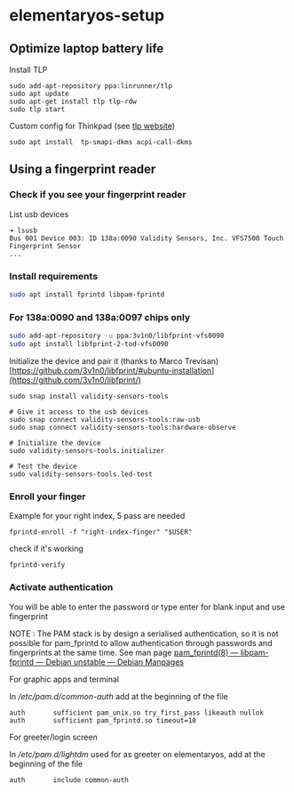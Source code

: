# elementaryos-setup

## Optimize laptop battery life

Install TLP

```
sudo add-apt-repository ppa:linrunner/tlp
sudo apt update
sudo apt-get install tlp tlp-rdw
sudo tlp start
```
Custom config for Thinkpad (see [tlp website](https://linrunner.de/tlp/installation/ubuntu.html#thinkpads-only))

```
sudo apt install  tp-smapi-dkms acpi-call-dkms
```

## Using a fingerprint reader

### Check if you  see your fingerprint reader

List usb devices
```
➜ lsusb
Bus 001 Device 003: ID 138a:0090 Validity Sensors, Inc. VFS7500 Touch Fingerprint Sensor
...
```
### Install requirements

```bash
sudo apt install fprintd libpam-fprintd
```

### For 138a:0090 and 138a:0097  chips only 

```bash
sudo add-apt-repository -u ppa:3v1n0/libfprint-vfs0090
sudo apt install libfprint-2-tod-vfs0090
```
Initialize the device and pair it (thanks to  Marco Trevisan)[https://github.com/3v1n0/libfprint/#ubuntu-installation](https://github.com/3v1n0/libfprint/)

```
sudo snap install validity-sensors-tools

# Give it access to the usb devices
sudo snap connect validity-sensors-tools:raw-usb
sudo snap connect validity-sensors-tools:hardware-observe

# Initialize the device
sudo validity-sensors-tools.initializer

# Test the device
sudo validity-sensors-tools.led-test
```


### Enroll your finger

Example for your right index, 5 pass are needed
```
fprintd-enroll -f "right-index-finger" "$USER"
```
check if it's working 

```
fprintd-verify
```

### Activate authentication 

You will be able to enter the password or type enter for blank input and use fingerprint

NOTE : The PAM stack is by design a serialised authentication, so it is not possible
 for pam_fprintd to allow authentication through passwords and fingerprints at
 the same time. See man page [pam_fprintd(8) — libpam-fprintd — Debian unstable — Debian Manpages](https://manpages.debian.org/unstable/libpam-fprintd/pam_fprintd.8.en.html)

For graphic apps and terminal

In */etc/pam.d/common-auth* add at the beginning of the file

```
auth       sufficient pam_unix.so try_first_pass likeauth nullok
auth       sufficient pam_fprintd.so timeout=10
```
For greeter/login screen

In */etc/pam.d/lightdm*  used for as greeter on elementaryos, add at the beginning of the file

```
auth       include common-auth
```

